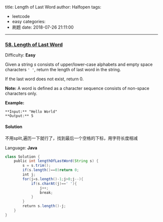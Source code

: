 title: Length of Last Word
author: Halfopen
tags:
  - leetcode
  - easy
categories:
  - 刷题
date: 2018-07-26 21:11:00
---
### [58\. Length of Last Word](https://leetcode.com/problems/length-of-last-word/description/)

Difficulty: **Easy**



Given a string _s_ consists of upper/lower-case alphabets and empty space characters `' '`, return the length of last word in the string.

If the last word does not exist, return 0.

**Note:** A word is defined as a character sequence consists of non-space characters only.

**Example:**

```
**Input:** "Hello World"
**Output:** 5
```



#### Solution

不用split,遍历一下就行了，找到最后一个空格的下标，用字符长度相减

Language: **Java**

```java
class Solution {
    public int lengthOfLastWord(String s) {
        s = s.trim();
        if(s.length()==0)return 0;
        int j;
        for(j=s.length()-1;j>0;j--){
            if(s.charAt(j)==' '){
                j++;
                break;
            }
        }
        return s.length()-j;
    }
}
```